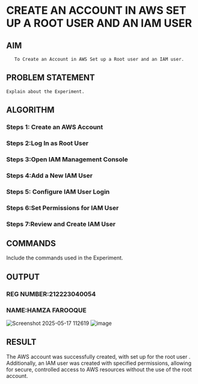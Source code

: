 # CREATE AN  ACCOUNT IN AWS SET UP A ROOT USER AND AN IAM USER 
  ## AIM
       To Create an Account in AWS Set up a Root user and an IAM user.
## PROBLEM STATEMENT
    Explain about the Experiment.

## ALGORITHM
 ### Steps 1: Create an AWS Account
 ### Steps 2:Log In as Root User
 ### Steps 3:Open IAM Management Console
 ### Steps 4:Add a New IAM User
 ### Steps 5: Configure IAM User Login
 ### Steps 6:Set Permissions for IAM User
 ### Steps 7:Review and Create IAM User
## COMMANDS
Include the commands used in the Experiment.

## OUTPUT
### REG NUMBER:212223040054
### NAME:HAMZA FAROOQUE

![Screenshot 2025-05-17 112619](https://github.com/user-attachments/assets/023283bc-3848-4675-8595-dfd48b4f1dc2)
![image](https://github.com/user-attachments/assets/1c6e25a7-87f3-4733-afd9-eabf9726d41a)


## RESULT
  The AWS account was successfully created, with set up for the root user . Additionally, an IAM user was created with specified permissions, allowing for secure, controlled access to AWS resources without the use of the root account.
